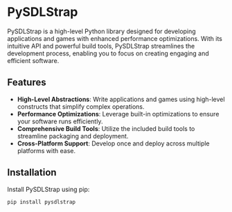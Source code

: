 # PySDLStrap

PySDLStrap is a high-level Python library designed for developing applications and games with enhanced performance optimizations. With its intuitive API and powerful build tools, PySDLStrap streamlines the development process, enabling you to focus on creating engaging and efficient software.

## Features

- **High-Level Abstractions**: Write applications and games using high-level constructs that simplify complex operations.
- **Performance Optimizations**: Leverage built-in optimizations to ensure your software runs efficiently.
- **Comprehensive Build Tools**: Utilize the included build tools to streamline packaging and deployment.
- **Cross-Platform Support**: Develop once and deploy across multiple platforms with ease.

## Installation

Install PySDLStrap using pip:

```bash
pip install pysdlstrap
```